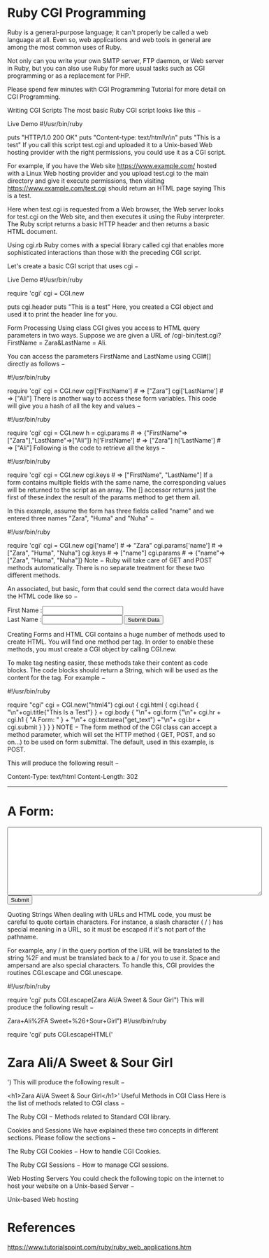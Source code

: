 # Ruby CGI Programming

Ruby is a general-purpose language; it can't properly be called a web language at all. Even so, web applications and web tools in general are among the most common uses of Ruby.

Not only can you write your own SMTP server, FTP daemon, or Web server in Ruby, but you can also use Ruby for more usual tasks such as CGI programming or as a replacement for PHP.

Please spend few minutes with CGI Programming Tutorial for more detail on CGI Programming.

Writing CGI Scripts
The most basic Ruby CGI script looks like this −

Live Demo
#!/usr/bin/ruby

puts "HTTP/1.0 200 OK"
puts "Content-type: text/html\n\n"
puts "<html><body>This is a test</body></html>"
If you call this script test.cgi and uploaded it to a Unix-based Web hosting provider with the right permissions, you could use it as a CGI script.

For example, if you have the Web site https://www.example.com/ hosted with a Linux Web hosting provider and you upload test.cgi to the main directory and give it execute permissions, then visiting https://www.example.com/test.cgi should return an HTML page saying This is a test.

Here when test.cgi is requested from a Web browser, the Web server looks for test.cgi on the Web site, and then executes it using the Ruby interpreter. The Ruby script returns a basic HTTP header and then returns a basic HTML document.

Using cgi.rb
Ruby comes with a special library called cgi that enables more sophisticated interactions than those with the preceding CGI script.

Let's create a basic CGI script that uses cgi −

Live Demo
#!/usr/bin/ruby

require 'cgi'
cgi = CGI.new

puts cgi.header
puts "<html><body>This is a test</body></html>"
Here, you created a CGI object and used it to print the header line for you.

Form Processing
Using class CGI gives you access to HTML query parameters in two ways. Suppose we are given a URL of /cgi-bin/test.cgi?FirstName = Zara&LastName = Ali.

You can access the parameters FirstName and LastName using CGI#[] directly as follows −

#!/usr/bin/ruby

require 'cgi'
cgi = CGI.new
cgi['FirstName'] # =>  ["Zara"]
cgi['LastName']  # =>  ["Ali"]
There is another way to access these form variables. This code will give you a hash of all the key and values −

#!/usr/bin/ruby

require 'cgi'
cgi = CGI.new
h = cgi.params  # =>  {"FirstName"=>["Zara"],"LastName"=>["Ali"]}
h['FirstName']  # =>  ["Zara"]
h['LastName']   # =>  ["Ali"]
Following is the code to retrieve all the keys −

#!/usr/bin/ruby

require 'cgi'
cgi = CGI.new
cgi.keys         # =>  ["FirstName", "LastName"]
If a form contains multiple fields with the same name, the corresponding values will be returned to the script as an array. The [] accessor returns just the first of these.index the result of the params method to get them all.

In this example, assume the form has three fields called "name" and we entered three names "Zara", "Huma" and "Nuha" −

#!/usr/bin/ruby

require 'cgi'
cgi = CGI.new
cgi['name']        # => "Zara"
cgi.params['name'] # => ["Zara", "Huma", "Nuha"]
cgi.keys           # => ["name"]
cgi.params         # => {"name"=>["Zara", "Huma", "Nuha"]}
Note − Ruby will take care of GET and POST methods automatically. There is no separate treatment for these two different methods.

An associated, but basic, form that could send the correct data would have the HTML code like so −

<html>
   <body>
      <form method = "POST" action = "http://www.example.com/test.cgi">
         First Name :<input type = "text" name = "FirstName" value = "" />
         <br />
         Last Name :<input type = "text" name = "LastName" value = "" />
         <input type = "submit" value = "Submit Data" />
      </form>
   </body>
</html>
Creating Forms and HTML
CGI contains a huge number of methods used to create HTML. You will find one method per tag. In order to enable these methods, you must create a CGI object by calling CGI.new.

To make tag nesting easier, these methods take their content as code blocks. The code blocks should return a String, which will be used as the content for the tag. For example −

#!/usr/bin/ruby

require "cgi"
cgi = CGI.new("html4")
cgi.out {
   cgi.html {
      cgi.head { "\n"+cgi.title{"This Is a Test"} } +
      cgi.body { "\n"+
         cgi.form {"\n"+
            cgi.hr +
            cgi.h1 { "A Form: " } + "\n"+
            cgi.textarea("get_text") +"\n"+
            cgi.br +
            cgi.submit
         }
      }
   }
}
NOTE − The form method of the CGI class can accept a method parameter, which will set the HTTP method ( GET, POST, and so on...) to be used on form submittal. The default, used in this example, is POST.

This will produce the following result −

Content-Type: text/html
Content-Length: 302

<!DOCTYPE HTML PUBLIC "-//W3C//DTD HTML 4.0 Final//EN">

<HTML>
   <HEAD>
      <TITLE>This Is a Test</TITLE>
   </HEAD>
   <BODY>
      <FORM METHOD = "post" ENCTYPE = "application/x-www-form-urlencoded">
         <HR>
         <H1>A Form: </H1>
         <TEXTAREA COLS = "70" NAME = "get_text" ROWS = "10"></TEXTAREA>
         <BR>
         <INPUT TYPE = "submit">
      </FORM>
   </BODY>
</HTML>
Quoting Strings
When dealing with URLs and HTML code, you must be careful to quote certain characters. For instance, a slash character ( / ) has special meaning in a URL, so it must be escaped if it's not part of the pathname.

For example, any / in the query portion of the URL will be translated to the string %2F and must be translated back to a / for you to use it. Space and ampersand are also special characters. To handle this, CGI provides the routines CGI.escape and CGI.unescape.

#!/usr/bin/ruby

require 'cgi'
puts CGI.escape(Zara Ali/A Sweet & Sour Girl")
This will produce the following result −

Zara+Ali%2FA Sweet+%26+Sour+Girl")
#!/usr/bin/ruby

require 'cgi'
puts CGI.escapeHTML('<h1>Zara Ali/A Sweet & Sour Girl</h1>')
This will produce the following result −

&lt;h1&gt;Zara Ali/A Sweet & Sour Girl&lt;/h1&gt;'
Useful Methods in CGI Class
Here is the list of methods related to CGI class −

The Ruby CGI − Methods related to Standard CGI library.

Cookies and Sessions
We have explained these two concepts in different sections. Please follow the sections −

The Ruby CGI Cookies − How to handle CGI Cookies.

The Ruby CGI Sessions − How to manage CGI sessions.

Web Hosting Servers
You could check the following topic on the internet to host your website on a Unix-based Server −

Unix-based Web hosting

# References
https://www.tutorialspoint.com/ruby/ruby_web_applications.htm
